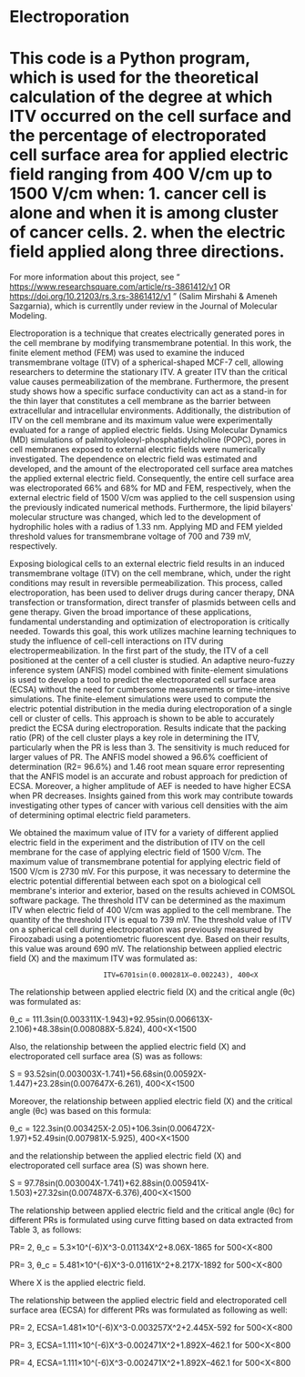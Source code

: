 # Electroporation

# This code is a Python program, which is used for the theoretical calculation of the degree at which ITV occurred on the cell surface and the percentage of electroporated cell surface area for applied electric field ranging from 400 V/cm up to 1500 V/cm when: 1. cancer cell is alone and when it is among cluster of cancer cells. 2. when the electric field applied along three directions.

For more information about this project, see “ https://www.researchsquare.com/article/rs-3861412/v1 OR https://doi.org/10.21203/rs.3.rs-3861412/v1 ” (Salim Mirshahi & Ameneh Sazgarnia), which is currentlly under review in the Journal of Molecular Modeling.

Electroporation is a technique that creates electrically generated pores in the cell membrane by modifying transmembrane potential. In this work, the finite element method (FEM) was used to examine the induced transmembrane voltage (ITV) of a spherical-shaped MCF-7 cell, allowing researchers to determine the stationary ITV. A greater ITV than the critical value causes permeabilization of the membrane. Furthermore, the present study shows how a specific surface conductivity can act as a stand-in for the thin layer that constitutes a cell membrane as the barrier between extracellular and intracellular environments. Additionally, the distribution of ITV on the cell membrane and its maximum value were experimentally evaluated for a range of applied electric fields. Using Molecular Dynamics (MD) simulations of palmitoyloleoyl-phosphatidylcholine (POPC), pores in cell membranes exposed to external electric fields were numerically investigated. The dependence on electric field was estimated and developed, and the amount of the electroporated cell surface area matches the applied external electric field. Consequently, the entire cell surface area was electroporated 66% and 68% for MD and FEM, respectively, when the external electric field of 1500 V/cm was applied to the cell suspension using the previously indicated numerical methods. Furthermore, the lipid bilayers' molecular structure was changed, which led to the development of hydrophilic holes with a radius of 1.33 nm. Applying MD and FEM yielded threshold values for transmembrane voltage of 700 and 739 mV, respectively.

Exposing biological cells to an external electric field results in an induced transmembrane voltage (ITV) on the cell membrane, which, under the right conditions may result in reversible permeabilization. This process, called electroporation, has been used to deliver drugs during cancer therapy, DNA transfection or transformation, direct transfer of plasmids between cells and gene therapy. Given the broad importance of these applications, fundamental understanding and optimization of electroporation is critically needed. Towards this goal, this work utilizes machine learning techniques to study the influence of cell-cell interactions on ITV during electropermeabilization. In the first part of the study, the ITV of a cell positioned at the center of a cell cluster is studied. An adaptive neuro-fuzzy inference system (ANFIS) model combined with finite-element simulations is used to develop a tool to predict the electroporated cell surface area (ECSA) without the need for cumbersome measurements or time-intensive simulations. The finite-element simulations were used to compute the electric potential distribution in the media during electroporation of a single cell or cluster of cells. This approach is shown to be able to accurately predict the ECSA during electroporation. Results indicate that the packing ratio (PR) of the cell cluster plays a key role in determining the ITV, particularly when the PR is less than 3. The sensitivity is much reduced for larger values of PR. The ANFIS model showed a 96.6% coefficient of determination (R2= 96.6%) and 1.46 root mean square error representing that the ANFIS model is an accurate and robust approach for prediction of ECSA. Moreover, a higher amplitude of AEF is needed to have higher ECSA when PR decreases. Insights gained from this work may contribute towards investigating other types of cancer with various cell densities with the aim of determining optimal electric field parameters. 

We obtained the maximum value of ITV for a variety of different applied electric field in the experiment and the distribution of ITV on the cell membrane for the case of applying electric field of 1500 V/cm. The maximum value of transmembrane potential for applying electric field of 1500 V/cm is 2730 mV. For this purpose, it was necessary to determine the electric potential differential between each spot on a biological cell membrane's interior and exterior, based on the results achieved in COMSOL software package. The threshold ITV can be determined as the maximum ITV when electric field of 400 V/cm was applied to the cell membrane. The quantity of the threshold ITV is equal to 739 mV. The threshold value of ITV on a spherical cell during electroporation was previously measured by Firoozabadi using a potentiometric fluorescent dye. Based on their results, this value was around 690 mV. The relationship between applied electric field (X) and the maximum ITV was formulated as:
                  
                           ITV=6701sin⁡(0.000281X–0.002243), 400<X

The relationship between applied electric field (X) and the critical angle (θc) was formulated as: 

θ_c = 111.3sin⁡(0.003311X-1.943)+92.95sin⁡(0.006613X-2.106)+48.38sin⁡(0.008088X-5.824), 400<X<1500

Also, the relationship between the applied electric field (X) and electroporated cell surface area (S) was as follows:

S = 93.52sin⁡(0.003003X-1.741)+56.68sin⁡(0.00592X-1.447)+23.28sin(0.007647X-6.261), 400<X<1500

Moreover, the relationship between applied electric field (X) and the critical angle (θc) was based on this formula:

θ_c = 122.3sin⁡(0.003425X-2.05)+106.3sin⁡(0.006472X-1.97)+52.49sin(0.007981X-5.925), 400<X<1500

and the relationship between the applied electric field (X) and electroporated cell surface area (S) was shown here.

S = 97.78sin⁡(0.003004X-1.741)+62.88sin⁡(0.005941X-1.503)+27.32sin⁡(0.007487X-6.376),400<X<1500

The relationship between applied electric field and the critical angle (θc) for different PRs is formulated using curve fitting based on data extracted from Table 3, as follows:

PR= 2, θ_c = 5.3×10^(-6)X^3-0.01134X^2+8.06X-1865 for 500<X<800

PR= 3, θ_c = 5.481×10^(-6)X^3-0.01161X^2+8.217X-1892 for 500<X<800

Where X is the applied electric field.

 The relationship between the applied electric field and electroporated cell surface area (ECSA) for different PRs was formulated as following as well:

PR= 2, ECSA=1.481×10^(-6)X^3-0.003257X^2+2.445X-592    for 500<X<800

PR= 3, ECSA=1.111×10^(-6)X^3-0.002471X^2+1.892X–462.1  for 500<X<800

PR= 4, ECSA=1.111×10^(-6)X^3-0.002471X^2+1.892X–462.1  for 500<X<800

